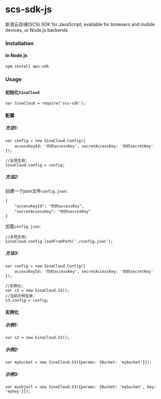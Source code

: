 scs-sdk-js
==========

新浪云存储(SCS) SDK for JavaScript, available for browsers and mobile devices, or Node.js backends

### Installation

#### In Node.js

	npm install aws-sdk

### Usage
  
#### 初始化`SinaCloud`

	var SinaCloud = require('scs-sdk');

#### 配置

##### 方法1:

	var config = new SinaCloud.Config({
		accessKeyId: '你的accessKey', secretAccessKey: '你的secretKey'
	});
  
  	//全局生效:
  	SinaCloud.config = config;
  

##### 方法2:
  
创建一个json文件`config.json`:

	{
		"accessKeyId": "你的accessKey", 
		"secretAccessKey": "你的secretKey"
	}

加载`config.json`:

	//全局生效:
	SinaCloud.config.loadFromPath('./config.json');
  
##### 方法3:

	var config = new SinaCloud.Config({
		accessKeyId: '你的accessKey', secretAccessKey: '你的secretKey'
	});
  
	//实例化:
	var s3 = new SinaCloud.S3();
	//当前示例生效:
	s3.config = config;
  
#### 实例化

##### 示例1:
  
	var s3 = new SinaCloud.S3();
  
##### 示例2:

	var mybucket = new SinaCloud.S3({params: {Bucket: 'mybucket'}});

##### 示例3:

	var myobject = new SinaCloud.S3({params: {Bucket: 'mybucket', Key: 'mykey'}});


